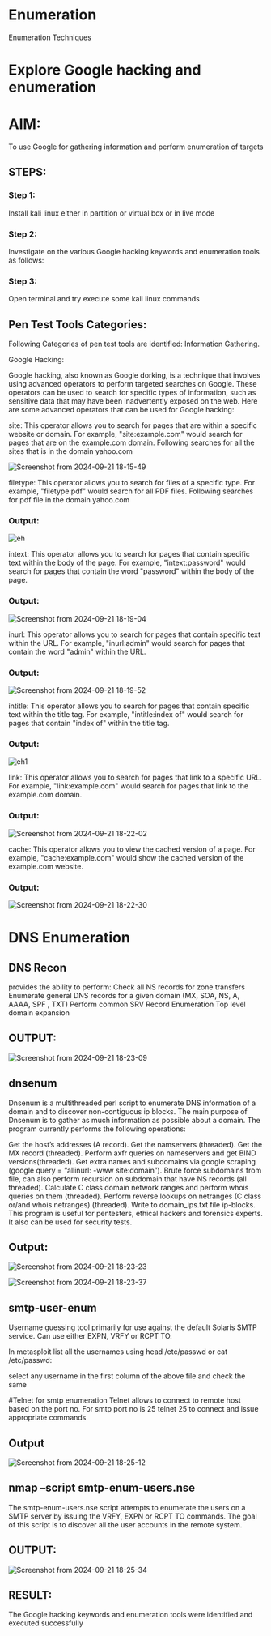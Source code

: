 # Enumeration
Enumeration Techniques

# Explore Google hacking and enumeration 

# AIM:

To use Google for gathering information and perform enumeration of targets

## STEPS:

### Step 1:

Install kali linux either in partition or virtual box or in live mode

### Step 2:

Investigate on the various Google hacking keywords and enumeration tools as follows:


### Step 3:
Open terminal and try execute some kali linux commands

## Pen Test Tools Categories:  

Following Categories of pen test tools are identified:
Information Gathering.

Google Hacking:

Google hacking, also known as Google dorking, is a technique that involves using advanced operators to perform targeted searches on Google. These operators can be used to search for specific types of information, such as sensitive data that may have been inadvertently exposed on the web. Here are some advanced operators that can be used for Google hacking:

site: This operator allows you to search for pages that are within a specific website or domain. For example, "site:example.com" would search for pages that are on the example.com domain.
Following searches for all the sites that is in the domain yahoo.com

![Screenshot from 2024-09-21 18-15-49](https://github.com/user-attachments/assets/906b34ea-3ec6-442f-9754-85f81d661591)

filetype: This operator allows you to search for files of a specific type. For example, "filetype:pdf" would search for all PDF files.
Following searches for pdf file in the domain yahoo.com

### Output:

![eh](https://github.com/user-attachments/assets/cf761a27-2d17-4676-9688-d41708fbbdfd)


intext: This operator allows you to search for pages that contain specific text within the body of the page. For example, "intext:password" would search for pages that contain the word "password" within the body of the page.

### Output:

![Screenshot from 2024-09-21 18-19-04](https://github.com/user-attachments/assets/fb3d097f-0a27-4cc4-b864-8159e72a00c3)


inurl: This operator allows you to search for pages that contain specific text within the URL. For example, "inurl:admin" would search for pages that contain the word "admin" within the URL.

### Output:

![Screenshot from 2024-09-21 18-19-52](https://github.com/user-attachments/assets/1f855bee-0bc2-443a-a816-04a0eaafa4d4)


intitle: This operator allows you to search for pages that contain specific text within the title tag. For example, "intitle:index of" would search for pages that contain "index of" within the title tag.

### Output:

![eh1](https://github.com/user-attachments/assets/a54a8535-749b-4b8e-8b07-305250af66d1)


link: This operator allows you to search for pages that link to a specific URL. For example, "link:example.com" would search for pages that link to the example.com domain.

### Output:

![Screenshot from 2024-09-21 18-22-02](https://github.com/user-attachments/assets/6b838977-500d-45e4-9afe-c3574974aae5)


cache: This operator allows you to view the cached version of a page. For example, "cache:example.com" would show the cached version of the example.com website.
### Output:
![Screenshot from 2024-09-21 18-22-30](https://github.com/user-attachments/assets/119c8d0d-ef5a-4f0c-92d8-3db9f70e672b)

 
# DNS Enumeration


## DNS Recon
provides the ability to perform:
Check all NS records for zone transfers
Enumerate general DNS records for a given domain (MX, SOA, NS, A, AAAA, SPF , TXT)
Perform common SRV Record Enumeration
Top level domain expansion
## OUTPUT:

![Screenshot from 2024-09-21 18-23-09](https://github.com/user-attachments/assets/a03181d8-2bbc-4fff-a263-d7113d43b449)






## dnsenum
Dnsenum is a multithreaded perl script to enumerate DNS information of a domain and to discover non-contiguous ip blocks. The main purpose of Dnsenum is to gather as much information as possible about a domain. The program currently performs the following operations:

Get the host’s addresses (A record).
Get the namservers (threaded).
Get the MX record (threaded).
Perform axfr queries on nameservers and get BIND versions(threaded).
Get extra names and subdomains via google scraping (google query = “allinurl: -www site:domain”).
Brute force subdomains from file, can also perform recursion on subdomain that have NS records (all threaded).
Calculate C class domain network ranges and perform whois queries on them (threaded).
Perform reverse lookups on netranges (C class or/and whois netranges) (threaded).
Write to domain_ips.txt file ip-blocks.
This program is useful for pentesters, ethical hackers and forensics experts. It also can be used for security tests.
## Output:
![Screenshot from 2024-09-21 18-23-23](https://github.com/user-attachments/assets/2ab84079-fd50-4f0c-a63b-988ac7d89e55)

![Screenshot from 2024-09-21 18-23-37](https://github.com/user-attachments/assets/116b53dd-fac1-4bf4-8de4-f2f56dd33bec)


## smtp-user-enum
Username guessing tool primarily for use against the default Solaris SMTP service. Can use either EXPN, VRFY or RCPT TO.


In metasploit list all the usernames using head /etc/passwd or cat /etc/passwd:

select any username in the first column of the above file and check the same


#Telnet for smtp enumeration
Telnet allows to connect to remote host based on the port no. For smtp port no is 25
telnet <host address> 25 to connect
and issue appropriate commands
  
 ## Output
  
  ![Screenshot from 2024-09-21 18-25-12](https://github.com/user-attachments/assets/37e92783-0233-48a6-b9e0-31f8ab163965)


## nmap –script smtp-enum-users.nse <hostname>

The smtp-enum-users.nse script attempts to enumerate the users on a SMTP server by issuing the VRFY, EXPN or RCPT TO commands. The goal of this script is to discover all the user accounts in the remote system.


## OUTPUT:
![Screenshot from 2024-09-21 18-25-34](https://github.com/user-attachments/assets/22d045a6-0ca5-4bf5-9190-e5a4a1f3b602)


## RESULT:
The Google hacking keywords and enumeration tools were identified and executed successfully

